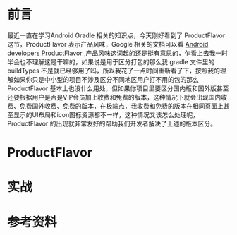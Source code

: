 # 前言

最近一直在学习Android Gradle 相关的知识点，今天刚好看到了 ProductFlavor 这节，ProductFlavor 表示产品风味，Google 相关的文档可以看 [Android developers ProductFlavor](https://developer.android.google.cn/reference/tools/gradle-api/7.1/com/android/build/api/dsl/ProductFlavor?hl=en) ,产品风味这词起的还是挺有意思的，乍看上去我一时半会也不理解这是干嘛的，如果说是用于区分打包的那么我 gradle 文件里的 buildTypes 不是就已经够用了吗，所以我花了一点时间重新看了下，按照我的理解如果你只是中小型的项目不涉及区分不同地区用户打不用的包的那么 ProductFlavor 基本上也没什么用处，但如果你项目里要区分国内版和国外版甚至还要根据用户是否是VIP会员加上收费和免费的版本，这种情况下就会出现国内收费、免费国外收费、免费的版本，在极端点，我收费和免费的版本在相同页面上甚至显示的UI布局和icon图标资源都不一样，这种情况又该怎么处理呢，ProductFlavor 的出现就非常友好的帮助我们开发者解决了上述的版本区分。

 # ProductFlavor



# 实战



# 参考资料

